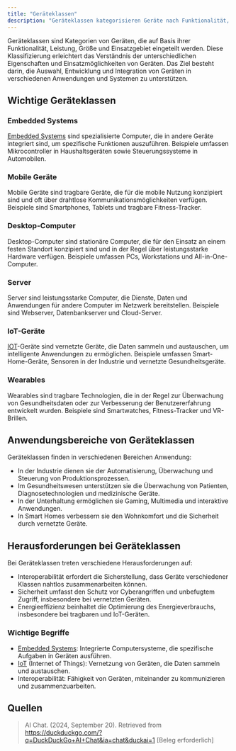 ```yaml
---
title: "Geräteklassen"
description: "Geräteklassen kategorisieren Geräte nach Funktionalität, Leistung, Größe und Einsatzgebiet. Wichtige Klassen sind Embedded Systems, Mobile Geräte, Desktop-Computer, Server, IoT-Geräte und Wearables. Diese Klassifizierung hilft bei der Auswahl und Integration in verschiedenen Anwendungen."
---
```


Geräteklassen sind Kategorien von Geräten, die auf Basis ihrer Funktionalität, Leistung, Größe und Einsatzgebiet eingeteilt werden. Diese Klassifizierung erleichtert das Verständnis der unterschiedlichen Eigenschaften und Einsatzmöglichkeiten von Geräten. Das Ziel besteht darin, die Auswahl, Entwicklung und Integration von Geräten in verschiedenen Anwendungen und Systemen zu unterstützen.

## Wichtige Geräteklassen

### Embedded Systems
[Embedded Systems](/open-fidup/lerninhalte/embedded-systems) sind spezialisierte Computer, die in andere Geräte integriert sind, um spezifische Funktionen auszuführen. Beispiele umfassen Mikrocontroller in Haushaltsgeräten sowie Steuerungssysteme in Automobilen.

### Mobile Geräte
Mobile Geräte sind tragbare Geräte, die für die mobile Nutzung konzipiert sind und oft über drahtlose Kommunikationsmöglichkeiten verfügen. Beispiele sind Smartphones, Tablets und tragbare Fitness-Tracker.

### Desktop-Computer
Desktop-Computer sind stationäre Computer, die für den Einsatz an einem festen Standort konzipiert sind und in der Regel über leistungsstarke Hardware verfügen. Beispiele umfassen PCs, Workstations und All-in-One-Computer.

### Server
Server sind leistungsstarke Computer, die Dienste, Daten und Anwendungen für andere Computer im Netzwerk bereitstellen. Beispiele sind Webserver, Datenbankserver und Cloud-Server.

### IoT-Geräte
[IOT](/open-fidup/lerninhalte/iot)-Geräte sind vernetzte Geräte, die Daten sammeln und austauschen, um intelligente Anwendungen zu ermöglichen. Beispiele umfassen Smart-Home-Geräte, Sensoren in der Industrie und vernetzte Gesundheitsgeräte.

### Wearables
Wearables sind tragbare Technologien, die in der Regel zur Überwachung von Gesundheitsdaten oder zur Verbesserung der Benutzererfahrung entwickelt wurden. Beispiele sind Smartwatches, Fitness-Tracker und VR-Brillen.

## Anwendungsbereiche von Geräteklassen
Geräteklassen finden in verschiedenen Bereichen Anwendung:

- In der Industrie dienen sie der Automatisierung, Überwachung und Steuerung von Produktionsprozessen.
- Im Gesundheitswesen unterstützen sie die Überwachung von Patienten, Diagnosetechnologien und medizinische Geräte.
- In der Unterhaltung ermöglichen sie Gaming, Multimedia und interaktive Anwendungen.
- In Smart Homes verbessern sie den Wohnkomfort und die Sicherheit durch vernetzte Geräte.

## Herausforderungen bei Geräteklassen
Bei Geräteklassen treten verschiedene Herausforderungen auf:

- Interoperabilität erfordert die Sicherstellung, dass Geräte verschiedener Klassen nahtlos zusammenarbeiten können.
- Sicherheit umfasst den Schutz vor Cyberangriffen und unbefugtem Zugriff, insbesondere bei vernetzten Geräten.
- Energieeffizienz beinhaltet die Optimierung des Energieverbrauchs, insbesondere bei tragbaren und IoT-Geräten.

### Wichtige Begriffe
- [Embedded Systems](/open-fidup/lerninhalte/embedded-systems): Integrierte Computersysteme, die spezifische Aufgaben in Geräten ausführen.
- [IoT](/open-fidup/lerninhalte/iot) (Internet of Things): Vernetzung von Geräten, die Daten sammeln und austauschen.
- Interoperabilität: Fähigkeit von Geräten, miteinander zu kommunizieren und zusammenzuarbeiten.

## Quellen
> AI Chat. (2024, September 20). Retrieved from https://duckduckgo.com/?q=DuckDuckGo+AI+Chat&ia=chat&duckai=1 [Beleg erforderlich]